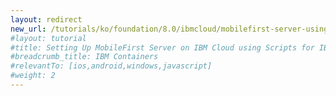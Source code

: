 ```yaml
---
layout: redirect
new_url: /tutorials/ko/foundation/8.0/ibmcloud/mobilefirst-server-using-scripts/
#layout: tutorial
#title: Setting Up MobileFirst Server on IBM Cloud using Scripts for IBM Containers
#breadcrumb_title: IBM Containers
#relevantTo: [ios,android,windows,javascript]
#weight: 2
---
```

